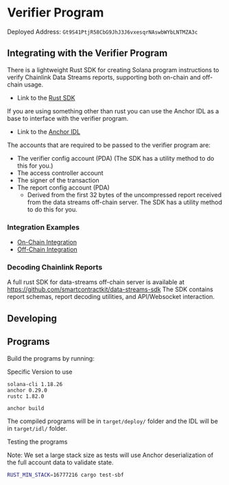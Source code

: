 # Verifier Program

Deployed Address: `Gt9S41PtjR58CbG9JhJ3J6vxesqrNAswbWYbLNTMZA3c`

## Integrating with the Verifier Program
There is a lightweight Rust SDK for creating Solana program instructions to verify Chainlink Data Streams reports, supporting both on-chain and off-chain usage.
- Link to the [Rust SDK](crates/chainlink-solana-data-streams/README.md)

If you are using something other than rust you can use the Anchor IDL as a base to interface with the verifier program.
- Link to the [Anchor IDL](target/idl/verifier.json)

The accounts that are required to be passed to the verifier program are:
- The verifier config account (PDA) (The SDK has a utility method to do this for you.)
- The access controller account
- The signer of the transaction
- The report config account (PDA)
    - Derived from the first 32 bytes of the uncompressed report received from the data streams off-chain server.
      The SDK has a utility method to do this for you.

### Integration Examples
- [On-Chain Integration](https://docs.chain.link/data-streams/tutorials/streams-direct/solana-onchain-report-verification)
- [Off-Chain Integration](https://docs.chain.link/data-streams/tutorials/streams-direct/solana-offchain-report-verification)


### Decoding Chainlink Reports
A full rust SDK for data-streams off-chain server is available at https://github.com/smartcontractkit/data-streams-sdk
The SDK contains report schemas, report decoding utilities, and API/Websocket interaction.

## Developing

## Programs
Build the programs by running:

Specific Version to use
```text
solana-cli 1.18.26
anchor 0.29.0
rustc 1.82.0
```

```
anchor build
```

The compiled programs will be in `target/deploy/` folder and the IDL will be in `target/idl/` folder.

Testing the programs

Note: We set a large stack size as tests will use Anchor deserialization of the full account data to validate state.
```bash
RUST_MIN_STACK=16777216 cargo test-sbf
```
